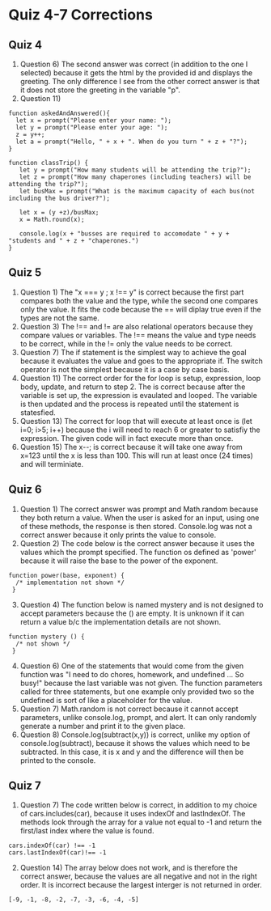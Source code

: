 # Quiz 4-7 Corrections

## Quiz 4

01. Question 6) The second answer was correct (in addition to the one I selected) because it gets the html by the provided id and displays the greeting. The only difference I see from the other correct answer is that it does not store the greeting in the variable "p".
02. Question 11) 
```
function askedAndAnswered(){
  let x = prompt("Please enter your name: ");
  let y = prompt("Please enter your age: ");
  z = y++;
  let a = prompt("Hello, " + x + ". When do you turn " + z + "?");
}
 ```
 ```
 function classTrip() { 
    let y = prompt("How many students will be attending the trip?");
    let z = prompt("How many chaperones (including teachers) will be attending the trip?");
    let busMax = prompt("What is the maximum capacity of each bus(not including the bus driver?");
    
    let x = (y +z)/busMax;
    x = Math.round(x);
    
    console.log(x + "busses are required to accomodate " + y + "students and " + z + "chaperones.")
 }
 ```
 
 ## Quiz 5
 
 01. Question 1) The "x === y ; x !== y" is correct because the first part compares both the value and the type, while the second one compares only the value. It fits the code because the == will diplay true even if the types are not the same.
 02. Question 3) The !== and != are also relational operators because they compare values or variables. The !== means the value and type needs to be correct, while in the != only the value needs to be correct.
 03. Question 7) The if statement is the simplest way to achieve the goal because it evaluates the value and goes to the appropriate if. The switch operator is not the simplest because it is a case by case basis. 
 04. Question 11) The correct order for the for loop is setup, expression, loop body, update, and return to step 2. The is correct because after the variable is set up, the expression is evaulated and looped. The variable is then updated and the process is repeated until the statement is statesfied.
 05. Question 13) The correct for loop that will execute at least once is (let i=0; i>5; i++) because the i will need to reach  6 or greater to satisfiy the expression. The given code will in fact execute more than once.
 06. Question 15) The x--; is correct because it will take one away from x=123 until the x is less than 100. This will run at least once (24 times) and will terminiate.

## Quiz 6

01. Question 1) The correct answer was prompt and Math.random because they both return a value. When the user is asked for an input, using one of these methods, the response is then stored. Console.log was not a correct answer because it only prints the value to console.
02. Question 2) The code below is the correct answer because it uses the values which the prompt specified. The function os defined as 'power' because it will raise the base to the power of the exponent.
```
function power(base, exponent) {
  /* implementation not shown */
 }
```
03. Question 4) The function below is named mystery and is not designed to accept parameters because the () are empty. It is unknown if it can return a value b/c the implementation details are not shown. 
```
function mystery () {
  /* not shown */
 }
```
04. Question 6) One of the statements that would come from the given function was "I need to do chores, homework, and undefined ... So busy!" because the last variable was not given. The function parameters called for three statements, but one example only provided two so the undefined is sort of like a placeholder for the value.
05. Question 7) Math.random is not correct because it cannot accept parameters, unlike console.log, prompt, and alert. It can only randomly generate a number and print it to the given place.
06. Question 8) Console.log(subtract(x,y)) is correct, unlike my option of console.log(subtract), because it shows the values which need to be subtracted. In this case, it is x and y and the difference will then be printed to the console.

## Quiz 7

01. Question 7) The code written below is correct, in addition to my choice of cars.includes(car), because it uses indexOf and lastIndexOf. The methods look through the array for a value not equal to -1 and return the first/last index where the value is found.
```
cars.indexOf(car) !== -1
cars.lastIndexOf(car)!== -1
```
02. Question 14) The array below does not work, and is therefore the correct answer, because the values are all negative and not in the right order. It is incorrect because the largest interger is not returned in order.
```
[-9, -1, -8, -2, -7, -3, -6, -4, -5]
```
